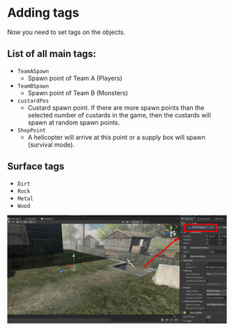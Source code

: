 # Adding tags

Now you need to set tags on the objects.
## List of all main tags:
- `TeamASpawn`
	- Spawn point of Team A (Players)
- `TeamBSpawn`
	- Spawn point of Team B (Monsters)
- `custardPos`
	- Custard spawn point. If there are more spawn points than the selected number of custards in the game, then the custards will spawn at random spawn points.
- `ShopPoint`
	- A helicopter will arrive at this point or a supply box will spawn (survival mode).

## Surface tags
- `Dirt`
- `Rock`
- `Metal`
- `Wood`

![](../../images/tags2.png)
